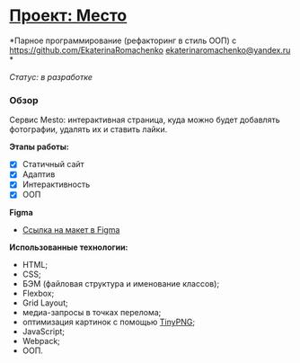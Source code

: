 # [Проект: Место](https://nurmy-26.github.io/mesto-project/)
*Парное программирование (рефакторинг в стиль ООП) с https://github.com/EkaterinaRomachenko 
ekaterinaromachenko@yandex.ru *

*Статус: в разработке*

### Обзор

Cервис Mesto: интерактивная страница, куда можно будет добавлять фотографии, удалять их и ставить лайки.

**Этапы работы:**
- [x] Статичный сайт
- [x] Адаптив
- [x] Интерактивность
- [x] ООП

**Figma**

* [Ссылка на макет в Figma](https://www.figma.com/file/2cn9N9jSkmxD84oJik7xL7/JavaScript.-Sprint-4?node-id=0%3A1)

**Использованные технологии:**

* HTML;
* CSS;
* БЭМ (файловая структура и именование классов);
* Flexbox;
* Grid Layout;
* медиа-запросы в точках перелома;
* оптимизация картинок с помощью [TinyPNG](https://tinypng.com/);
* JavaScript;
* Webpack;
* ООП.
